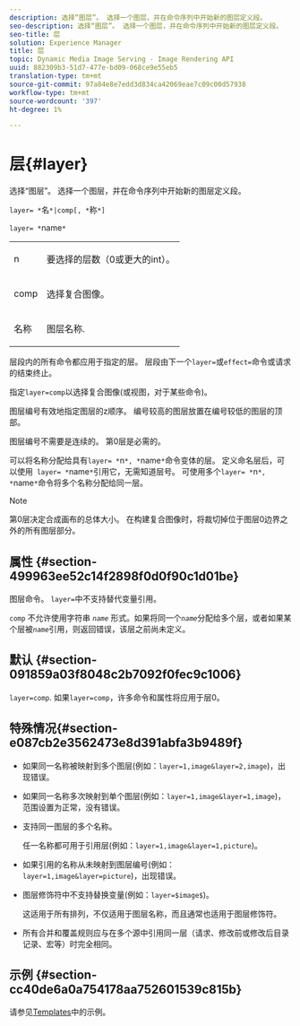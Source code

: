 ```yaml
---
description: 选择“图层”。 选择一个图层，并在命令序列中开始新的图层定义段。
seo-description: 选择“图层”。 选择一个图层，并在命令序列中开始新的图层定义段。
seo-title: 层
solution: Experience Manager
title: 层
topic: Dynamic Media Image Serving - Image Rendering API
uuid: 882309b3-51d7-477e-bd09-068ce9e55eb5
translation-type: tm+mt
source-git-commit: 97a84e8e7edd3d834ca42069eae7c09c00d57938
workflow-type: tm+mt
source-wordcount: '397'
ht-degree: 1%

---
```



# 层{#layer}

选择“图层”。 选择一个图层，并在命令序列中开始新的图层定义段。

`layer= *`名`*|comp[, *`称`*]`

`layer= *`name`*`

<table id="simpletable_22DE3365A6454949B0D30C6D7110476E"> 
 <tr class="strow"> 
  <td class="stentry"> <p><span class="codeph"> <span class="varname"> n</span></span> </p></td> 
  <td class="stentry"> <p>要选择的层数（0或更大的int）。 </p></td> 
 </tr> 
 <tr class="strow"> 
  <td class="stentry"> <p><span class="codeph"> comp</span> </p></td> 
  <td class="stentry"> <p>选择复合图像。 </p></td> 
 </tr> 
 <tr class="strow"> 
  <td class="stentry"> <p><span class="codeph"> <span class="varname"> 名称</span></span> </p></td> 
  <td class="stentry"> <p>图层名称. </p></td> 
 </tr> 
</table>

层段内的所有命令都应用于指定的层。 层段由下一个`layer=`或`effect=`命令或请求的结束终止。

指定`layer=comp`以选择复合图像(或视图，对于某些命令)。

图层编号有效地指定图层的z顺序。 编号较高的图层放置在编号较低的图层的顶部。

图层编号不需要是连续的。 第0层是必需的。

可以将名称分配给具有`layer= *`n`*, *`name`*`命令变体的层。 定义命名层后，可以使用` layer= *`name`*`引用它，无需知道层号。 可使用多个`layer= *`n`*, *`name`*`命令将多个名称分配给同一层。

>[!NOTE]
>
>第0层决定合成画布的总体大小。 在构建复合图像时，将裁切掉位于图层0边界之外的所有图层部分。

## 属性 {#section-499963ee52c14f2898f0d0f90c1d01be}

图层命令。 `layer=`中不支持替代变量引用。

`comp` 不允许使用字符串 *`name`* 形式。如果将同一个&#x200B;*`name`*&#x200B;分配给多个层，或者如果某个层被&#x200B;*`name`*&#x200B;引用，则返回错误，该层之前尚未定义。

## 默认 {#section-091859a03f8048c2b7092f0fec9c1006}

`layer=comp`. 如果`layer=comp`，许多命令和属性将应用于层0。

## 特殊情况{#section-e087cb2e3562473e8d391abfa3b9489f}

* 如果同一名称被映射到多个图层(例如：`layer=1,image&layer=2,image`)，出现错误。
* 如果同一名称多次映射到单个图层(例如：`layer=1,image&layer=1,image`)，范围设置为正常，没有错误。
* 支持同一图层的多个名称。

   任一名称都可用于引用层(例如：`layer=1,image&layer=1,picture`)。
* 如果引用的名称从未映射到图层编号(例如：`layer=1,image&layer=picture`)，出现错误。
* 图层修饰符中不支持替换变量(例如：`layer=$image$`)。

   这适用于所有排列，不仅适用于图层名称，而且通常也适用于图层修饰符。

* 所有合并和覆盖规则应与在多个源中引用同一层（请求、修改前或修改后目录记录、宏等）时完全相同。

## 示例 {#section-cc40de6a0a754178aa752601539c815b}

请参见[Templates](../../../../../is-api/http-ref/image-serving-api-ref/c-http-protocol-reference/c-templates/c-templates.md#concept-3cd2d2adae0e41b2979b9640244d4d3e)中的示例。
